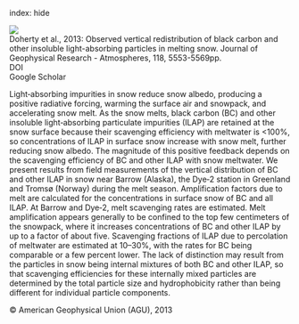 index: hide

<div class="Citation">
    <div class="Citation-thumb CitationThumb-linked"  data-href="https://doi.org/10.1002/jgrd.50235">
      <img src="https://static.claimspace.cloud/climate-study-static/refs/thumbs/7/Doherty_et_al_2013-thumb.png" />
    </div>

  <div class="Citation-body">
    <div class="Citation-text">Doherty et al., 2013: Observed vertical redistribution of black carbon and other insoluble light-absorbing particles in melting snow. <span class="Article-journal">Journal of Geophysical Research - Atmospheres, </span><span class="Article-volume">118, </span>5553-5569pp.</div>
    <div class="Citation-links">
      <div class="CitationLink" data-href="https://doi.org/10.1002/jgrd.50235">
        <div class="CitationLink-icon CitationLink-Doi"></div>
        <div class="CitationLink-text">DOI</div>
      </div>
      <div class="CitationLink" data-href="https://scholar.google.com/scholar?q=10.1002/jgrd.50235">
        <div class="CitationLink-icon CitationLink-Scholar"></div>
        <div class="CitationLink-text">Google Scholar</div>
      </div>
    </div>
  </div>
</div>

Light‐absorbing impurities in snow reduce snow albedo, producing a positive radiative forcing, warming the surface air and snowpack, and accelerating snow melt. As the snow melts, black carbon (BC) and other insoluble light‐absorbing particulate impurities (ILAP) are retained at the snow surface because their scavenging efficiency with meltwater is <100%, so concentrations of ILAP in surface snow increase with snow melt, further reducing snow albedo. The magnitude of this positive feedback depends on the scavenging efficiency of BC and other ILAP with snow meltwater. We present results from field measurements of the vertical distribution of BC and other ILAP in snow near Barrow (Alaska), the Dye‐2 station in Greenland and Tromsø (Norway) during the melt season. Amplification factors due to melt are calculated for the concentrations in surface snow of BC and all ILAP. At Barrow and Dye‐2, melt scavenging rates are estimated. Melt amplification appears generally to be confined to the top few centimeters of the snowpack, where it increases concentrations of BC and other ILAP by up to a factor of about five. Scavenging fractions of ILAP due to percolation of meltwater are estimated at 10–30%, with the rates for BC being comparable or a few percent lower. The lack of distinction may result from the particles in snow being internal mixtures of both BC and other ILAP, so that scavenging efficiencies for these internally mixed particles are determined by the total particle size and hydrophobicity rather than being different for individual particle components.

<div class="Citation-copy">
&copy; American Geophysical Union (AGU), 2013
</div>